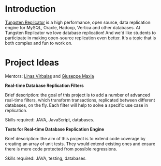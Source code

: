 # Introduction #

[Tungsten Replicator](http://code.google.com/p/tungsten-replicator/) is a high performance, open source, data replication engine for MySQL, Oracle, Hadoop, Vertica and other databases. At Tungsten Replicator we love database replication! And we'd like students to participate in making open-source replication even better. It's a topic that is both complex and fun to work on.

# Project Ideas #

Mentors: [Linas Virbalas](http://flyingclusters.blogspot.com) and [Giuseppe Maxia](http://datacharmer.blogspot.com)

**Real-time Database Replication Filters**

Brief description: the goal of this project is to add a number of advanced real-time filters, which transform transactions, replicated between different databases, on the fly. Each filter will help to solve a specific use case in replication.

Skills required: JAVA, JavaScript, databases.

**Tests for Real-time Database Replication Engine**

Brief description: the aim of this project is to extend code coverage by creating an array of unit tests. They would extend existing ones and ensure there is more code protected from possible regressions.

Skills required: JAVA, testing, databases.